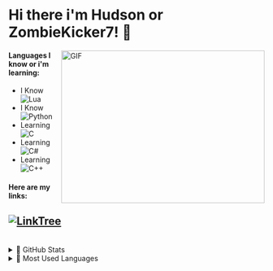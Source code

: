 # Hi there i'm Hudson or ZombieKicker7! 👋

<img align="right" alt="GIF" src="https://cdn.dribbble.com/users/1292677/screenshots/6139167/media/5387dc7e035b3efe9d94516044de66a4.gif" width="400" height="300" />


#### Languages I know or i'm learning:

- I Know <img align='Top' alt='Lua' src='https://img.shields.io/badge/lua-%232C2D72.svg?style=for-the-badge&logo=lua&logoColor=white' />
- I Know <img align='Top' alt='Python' src='https://img.shields.io/badge/python-3670A0?style=for-the-badge&logo=python&logoColor=ffdd54' />
- Learning <img align='Top' alt='C' src='https://img.shields.io/badge/c-%2300599C.svg?style=for-the-badge&logo=c&logoColor=white' />
- Learning <img align='Top' alt='C#' src='https://img.shields.io/badge/c%23-%23239120.svg?style=for-the-badge&logo=c-sharp&logoColor=white' />
- Learning <img align='Top' alt='C++' src='https://img.shields.io/badge/c++-%2300599C.svg?style=for-the-badge&logo=c%2B%2B&logoColor=white' />
#### Here are my links:

[![LinkTree](https://user-images.githubusercontent.com/74081620/148868831-9445c804-5ed8-499c-8626-e19ecdd09e09.png)](https://linktr.ee/ZombieKicker7)
---
<br/>
  
  
<details>
  <summary>💪 GitHub Stats</summary>
  <img align="left" alt="Hudson's GitHub Stats" src="https://github-readme-stats.vercel.app/api?username=HudsonBean&show_icons=true&hide_border=true&theme=gotham" />
</details>

<details>
  <summary>💪 Most Used Languages</summary>!

  <img align="left" alt="Hudson's GitHub Top Languages" src="https://github-readme-stats.vercel.app/api/top-langs/?username=HudsonBean&theme=gotham" />
</details>


[linktree]: https://linktr.ee/ZombieKicker7

